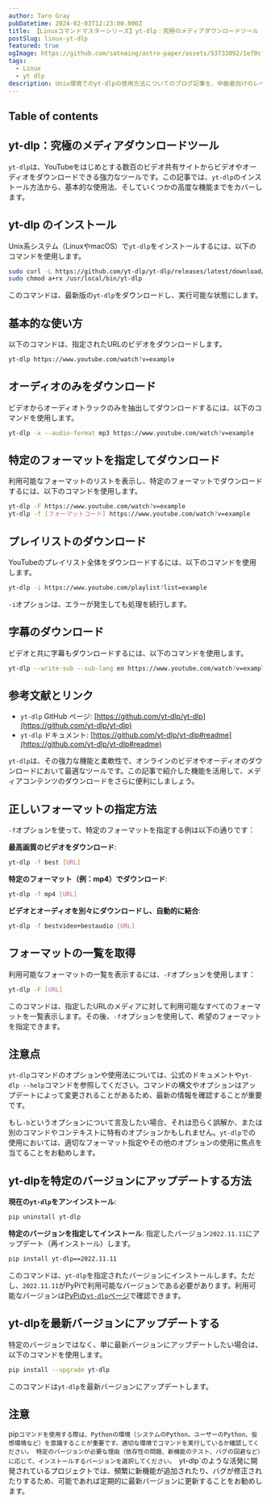 ```yaml
---
author: Taro Gray
pubDatetime: 2024-02-03T12:23:00.000Z
title: 【Linuxコマンドマスターシリーズ】yt-dlp：究極のメディアダウンロードツール
postSlug: linux-yt-dlp
featured: true
ogImage: https://github.com/satnaing/astro-paper/assets/53733092/1ef0cf03-8137-4d67-ac81-84a032119e3a
tags:
  - Linux
  - yt dlp
description: Unix環境でのyt-dlpの使用方法についてのブログ記事を、中級者向けのレベルでMarkdown形式で作成します。yt-dl`は、YouTubeやその他のビデオ共有サイトからメディアをダウンロードするためのコマンドラインプログラムです。ここでは、yt-dlpの基本的な使い方から、少し高度な使い方までを紹介し、コード例を交えて解説します。
---
```


## Table of contents

## yt-dlp：究極のメディアダウンロードツール

`yt-dlp`は、YouTubeをはじめとする数百のビデオ共有サイトからビデオやオーディオをダウンロードできる強力なツールです。この記事では、`yt-dlp`のインストール方法から、基本的な使用法、そしていくつかの高度な機能までをカバーします。

## yt-dlp のインストール

Unix系システム（LinuxやmacOS）で`yt-dlp`をインストールするには、以下のコマンドを使用します。

```bash
sudo curl -L https://github.com/yt-dlp/yt-dlp/releases/latest/download/yt-dlp -o /usr/local/bin/yt-dlp
sudo chmod a+rx /usr/local/bin/yt-dlp
```

このコマンドは、最新版の`yt-dlp`をダウンロードし、実行可能な状態にします。

## 基本的な使い方

以下のコマンドは、指定されたURLのビデオをダウンロードします。

```bash
yt-dlp https://www.youtube.com/watch?v=example
```

## オーディオのみをダウンロード

ビデオからオーディオトラックのみを抽出してダウンロードするには、以下のコマンドを使用します。

```bash
yt-dlp -x --audio-format mp3 https://www.youtube.com/watch?v=example
```

## 特定のフォーマットを指定してダウンロード

利用可能なフォーマットのリストを表示し、特定のフォーマットでダウンロードするには、以下のコマンドを使用します。

```bash
yt-dlp -F https://www.youtube.com/watch?v=example
yt-dlp -f [フォーマットコード] https://www.youtube.com/watch?v=example
```

## プレイリストのダウンロード

YouTubeのプレイリスト全体をダウンロードするには、以下のコマンドを使用します。

```bash
yt-dlp -i https://www.youtube.com/playlist?list=example
```

`-i`オプションは、エラーが発生しても処理を続行します。

## 字幕のダウンロード

ビデオと共に字幕もダウンロードするには、以下のコマンドを使用します。

```bash
yt-dlp --write-sub --sub-lang en https://www.youtube.com/watch?v=example
```

## 参考文献とリンク

- `yt-dlp` GitHub ページ: [https://github.com/yt-dlp/yt-dlp](https://github.com/yt-dlp/yt-dlp)
- `yt-dlp` ドキュメント: [https://github.com/yt-dlp/yt-dlp#readme](https://github.com/yt-dlp/yt-dlp#readme)

`yt-dlp`は、その強力な機能と柔軟性で、オンラインのビデオやオーディオのダウンロードにおいて最適なツールです。この記事で紹介した機能を活用して、メディアコンテンツのダウンロードをさらに便利にしましょう。

## 正しいフォーマットの指定方法

`-f`オプションを使って、特定のフォーマットを指定する例は以下の通りです：

**最高画質のビデオをダウンロード**:

```bash
yt-dlp -f best [URL]
```

**特定のフォーマット（例：mp4）でダウンロード**:

```bash
yt-dlp -f mp4 [URL]
```

**ビデオとオーディオを別々にダウンロードし、自動的に結合**:

```bash
yt-dlp -f bestvideo+bestaudio [URL]
```

## フォーマットの一覧を取得

利用可能なフォーマットの一覧を表示するには、`-F`オプションを使用します：

```bash
yt-dlp -F [URL]
```

このコマンドは、指定したURLのメディアに対して利用可能なすべてのフォーマットを一覧表示します。その後、`-f`オプションを使用して、希望のフォーマットを指定できます。

## 注意点

`yt-dlp`コマンドのオプションや使用法については、公式のドキュメントや`yt-dlp --help`コマンドを参照してください。コマンドの構文やオプションはアップデートによって変更されることがあるため、最新の情報を確認することが重要です。

もし`-b`というオプションについて言及したい場合、それは恐らく誤解か、または別のコマンドやコンテキストに特有のオプションかもしれません。`yt-dlp`での使用においては、適切なフォーマット指定やその他のオプションの使用に焦点を当てることをお勧めします。

## yt-dlpを特定のバージョンにアップデートする方法

**現在の`yt-dlp`をアンインストール**:

```bash
pip uninstall yt-dlp
```

**特定のバージョンを指定してインストール**:
指定したバージョン`2022.11.11`にアップデート（再インストール）します。

```bash
pip install yt-dlp==2022.11.11
```

このコマンドは、`yt-dlp`を指定されたバージョンにインストールします。ただし、`2022.11.11`がPyPiで利用可能なバージョンである必要があります。利用可能なバージョンは[PyPiの`yt-dlp`ページ](https://pypi.org/project/yt-dlp/)で確認できます。

## yt-dlpを最新バージョンにアップデートする

特定のバージョンではなく、単に最新バージョンにアップデートしたい場合は、以下のコマンドを使用します。

```bash
pip install --upgrade yt-dlp
```

このコマンドは`yt-dlp`を最新バージョンにアップデートします。

## 注意

pip`コマンドを使用する際は、Pythonの環境（システムのPython、ユーザーのPython、仮想環境など）を意識することが重要です。適切な環境でコマンドを実行しているか確認してください。
特定のバージョンが必要な理由（依存性の問題、新機能のテスト、バグの回避など）に応じて、インストールするバージョンを選択してください。
`yt-dlp`のような活発に開発されているプロジェクトでは、頻繁に新機能が追加されたり、バグが修正されたりするため、可能であれば定期的に最新バージョンに更新することをお勧めします。
